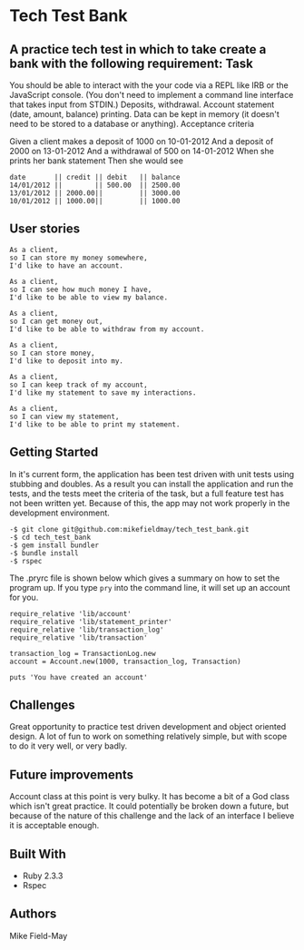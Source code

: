 Tech Test Bank
==============
A practice tech test in which to take create a bank with the following requirement:
Task
------------

You should be able to interact with the your code via a REPL like IRB or the JavaScript console. (You don't need to implement a command line interface that takes input from STDIN.)
Deposits, withdrawal.
Account statement (date, amount, balance) printing.
Data can be kept in memory (it doesn't need to be stored to a database or anything).
Acceptance criteria

Given a client makes a deposit of 1000 on 10-01-2012 And a deposit of 2000 on 13-01-2012 And a withdrawal of 500 on 14-01-2012 When she prints her bank statement Then she would see

```
date       || credit || debit   || balance
14/01/2012 ||        || 500.00  || 2500.00
13/01/2012 || 2000.00||         || 3000.00
10/01/2012 || 1000.00||         || 1000.00
```

User stories
------------
```
As a client,
so I can store my money somewhere,
I'd like to have an account.

As a client,
so I can see how much money I have,
I'd like to be able to view my balance.

As a client,
so I can get money out,
I'd like to be able to withdraw from my account.

As a client,
so I can store money,
I'd like to deposit into my.

As a client,
so I can keep track of my account,
I'd like my statement to save my interactions.

As a client,
so I can view my statement,
I'd like to be able to print my statement.
```

Getting Started
---------------
In it's current form, the application has been test driven with unit tests using stubbing and doubles. As a result you can install the application and run the tests, and the tests meet the criteria of the task, but a full feature test has not been written yet. Because of this, the app may not work properly in the development environment.


```
-$ git clone git@github.com:mikefieldmay/tech_test_bank.git
-$ cd tech_test_bank
-$ gem install bundler
-$ bundle install
-$ rspec
```

The .pryrc file is shown below which gives a summary on how to set the program up. If you type `pry` into the command line, it will set up an account for you.

```
require_relative 'lib/account'
require_relative 'lib/statement_printer'
require_relative 'lib/transaction_log'
require_relative 'lib/transaction'

transaction_log = TransactionLog.new
account = Account.new(1000, transaction_log, Transaction)

puts 'You have created an account'
```

Challenges
---------
Great opportunity to practice test driven development and object oriented design. A lot of fun to work on something relatively simple, but with scope to do it very well, or very badly.

Future improvements
---------------
Account class at this point is very bulky. It has become a bit of a God class which isn't great practice. It could potentially be broken down a future, but because of the nature of this challenge and the lack of an interface I believe it is acceptable enough.

Built With
---------

- Ruby 2.3.3
- Rspec

Authors
-------
Mike Field-May
